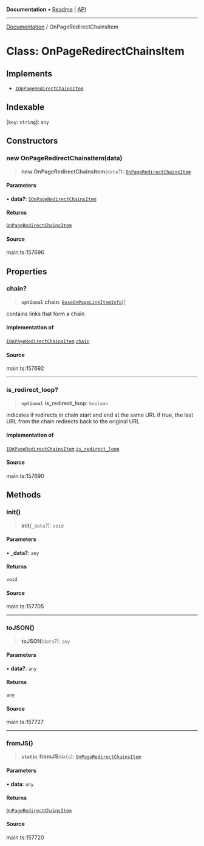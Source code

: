 **Documentation** • [Readme](../README.md) \| [API](../globals.md)

***

[Documentation](../README.md) / OnPageRedirectChainsItem

# Class: OnPageRedirectChainsItem

## Implements

- [`IOnPageRedirectChainsItem`](../interfaces/IOnPageRedirectChainsItem.md)

## Indexable

 \[`key`: `string`\]: `any`

## Constructors

### new OnPageRedirectChainsItem(data)

> **new OnPageRedirectChainsItem**(`data`?): [`OnPageRedirectChainsItem`](OnPageRedirectChainsItem.md)

#### Parameters

• **data?**: [`IOnPageRedirectChainsItem`](../interfaces/IOnPageRedirectChainsItem.md)

#### Returns

[`OnPageRedirectChainsItem`](OnPageRedirectChainsItem.md)

#### Source

main.ts:157696

## Properties

### chain?

> **`optional`** **chain**: [`BaseOnPageLinkItemInfo`](BaseOnPageLinkItemInfo.md)[]

contains links that form a chain

#### Implementation of

[`IOnPageRedirectChainsItem`](../interfaces/IOnPageRedirectChainsItem.md).[`chain`](../interfaces/IOnPageRedirectChainsItem.md#chain)

#### Source

main.ts:157692

***

### is\_redirect\_loop?

> **`optional`** **is\_redirect\_loop**: `boolean`

indicates if redirects in chain start and end at the same URL
if true, the last URL from the chain redirects back to the original URL

#### Implementation of

[`IOnPageRedirectChainsItem`](../interfaces/IOnPageRedirectChainsItem.md).[`is_redirect_loop`](../interfaces/IOnPageRedirectChainsItem.md#is_redirect_loop)

#### Source

main.ts:157690

## Methods

### init()

> **init**(`_data`?): `void`

#### Parameters

• **\_data?**: `any`

#### Returns

`void`

#### Source

main.ts:157705

***

### toJSON()

> **toJSON**(`data`?): `any`

#### Parameters

• **data?**: `any`

#### Returns

`any`

#### Source

main.ts:157727

***

### fromJS()

> **`static`** **fromJS**(`data`): [`OnPageRedirectChainsItem`](OnPageRedirectChainsItem.md)

#### Parameters

• **data**: `any`

#### Returns

[`OnPageRedirectChainsItem`](OnPageRedirectChainsItem.md)

#### Source

main.ts:157720
